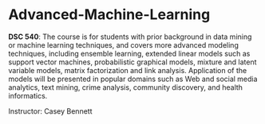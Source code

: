 # Advanced-Machine-Learning

<b>DSC 540</b>: The course is for students with prior background in data mining or machine learning techniques, and covers more advanced modeling techniques, including ensemble learning, extended linear models such as support vector machines, probabilistic graphical models, mixture and latent variable models, matrix factorization and link analysis. Application of the models will be presented in popular domains such as Web and social media analytics, text mining, crime analysis, community discovery, and health informatics.

Instructor: Casey Bennett
